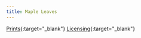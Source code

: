 ```yaml
---
title: Maple Leaves
---
```

[Prints](https://pixels.com/featured/maple-leaves-brady-lane.html){:target="_blank"}
[Licensing](https://licensing.pixels.com/featured/maple-leaves-brady-lane.html){:target="_blank"}